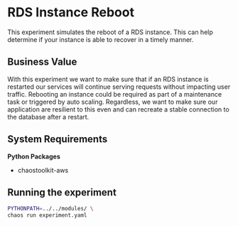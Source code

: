 # RDS Instance Reboot

This experiment simulates the reboot of a RDS instance. This can help determine if your instance is able to recover in a timely manner.

## Business Value

With this experiment we want to make sure that if an RDS instance is restarted our services will continue serving requests without impacting user traffic.
Rebooting an instance could be required as part of a maintenance task or triggered by auto scaling.
Regardless, we want to make sure our application are resilient to this even and can recreate a stable connection to the database after a restart.

## System Requirements

**Python Packages**

* chaostoolkit-aws

## Running the experiment

```bash
PYTHONPATH=../../modules/ \
chaos run experiment.yaml
```
